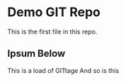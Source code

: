 # Demo GIT Repo

This is the first file in this repo.

## Ipsum Below

This is a load of GITtage
And so is this
